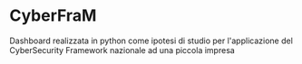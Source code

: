 # CyberFraM
Dashboard realizzata in python come ipotesi di studio per l'applicazione del CyberSecurity Framework nazionale ad una piccola impresa
